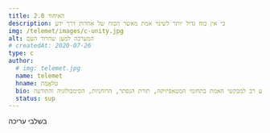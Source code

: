 ```yaml
---
title: האיחוד 2.0
description: כי אין כוח גדול יותר לשינוי אמת מאשר הכוח של אחדות דרך ידע 
img: /telemet/images/c-unity.jpg
alt: המערכה למען שחרור העם
# createdAt: 2020-07-26
type: c
author:
  # img: telemet.jpg
  name: telemet
  hname: טלאֱמֶת
  bio: טלאֱמֶת מקדמת את העבודה הגדולה ומספקת גוף של ידע רב למבקשי האמת בתחומי המטאפיזיקה, תורת הנסתר, הרוחניות, הסימבולוגיה והתודעה.
  status: sup
---
```


בשלבי עריכה